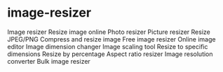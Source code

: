 # image-resizer
Image resizer  Resize image online  Photo resizer  Picture resizer  Resize JPEG/PNG  Compress and resize image  Free image resizer  Online image editor  Image dimension changer  Image scaling tool Resize to specific dimensions  Resize by percentage  Aspect ratio resizer  Image resolution converter  Bulk image resizer  
